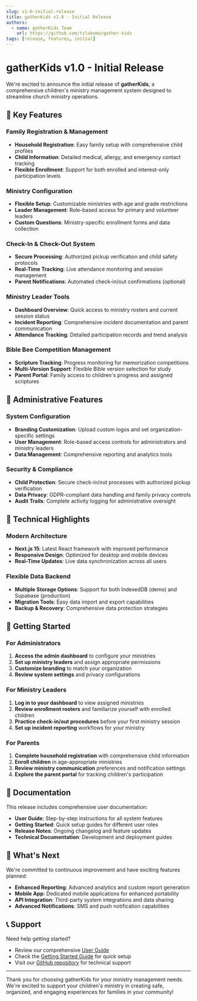 ```yaml
---
slug: v1-0-initial-release
title: gatherKids v1.0 - Initial Release
authors:
  - name: gatherKids Team
    url: https://github.com/tzlukoma/gather-kids
tags: [release, features, initial]
---
```


# gatherKids v1.0 - Initial Release

We're excited to announce the initial release of **gatherKids**, a comprehensive children's ministry management system designed to streamline church ministry operations.

## 🎉 Key Features

### Family Registration & Management
- **Household Registration**: Easy family setup with comprehensive child profiles
- **Child Information**: Detailed medical, allergy, and emergency contact tracking
- **Flexible Enrollment**: Support for both enrolled and interest-only participation levels

### Ministry Configuration
- **Flexible Setup**: Customizable ministries with age and grade restrictions
- **Leader Management**: Role-based access for primary and volunteer leaders
- **Custom Questions**: Ministry-specific enrollment forms and data collection

### Check-In & Check-Out System
- **Secure Processing**: Authorized pickup verification and child safety protocols
- **Real-Time Tracking**: Live attendance monitoring and session management
- **Parent Notifications**: Automated check-in/out confirmations (optional)

### Ministry Leader Tools
- **Dashboard Overview**: Quick access to ministry rosters and current session status
- **Incident Reporting**: Comprehensive incident documentation and parent communication
- **Attendance Tracking**: Detailed participation records and trend analysis

### Bible Bee Competition Management
- **Scripture Tracking**: Progress monitoring for memorization competitions
- **Multi-Version Support**: Flexible Bible version selection for study
- **Parent Portal**: Family access to children's progress and assigned scriptures

## 🔧 Administrative Features

### System Configuration
- **Branding Customization**: Upload custom logos and set organization-specific settings
- **User Management**: Role-based access controls for administrators and ministry leaders
- **Data Management**: Comprehensive reporting and analytics tools

### Security & Compliance
- **Child Protection**: Secure check-in/out processes with authorized pickup verification
- **Data Privacy**: GDPR-compliant data handling and family privacy controls
- **Audit Trails**: Complete activity logging for administrative oversight

## 🌟 Technical Highlights

### Modern Architecture
- **Next.js 15**: Latest React framework with improved performance
- **Responsive Design**: Optimized for desktop and mobile devices
- **Real-Time Updates**: Live data synchronization across all users

### Flexible Data Backend
- **Multiple Storage Options**: Support for both IndexedDB (demo) and Supabase (production)
- **Migration Tools**: Easy data import and export capabilities
- **Backup & Recovery**: Comprehensive data protection strategies

## 🚀 Getting Started

### For Administrators
1. **Access the admin dashboard** to configure your ministries
2. **Set up ministry leaders** and assign appropriate permissions
3. **Customize branding** to match your organization
4. **Review system settings** and privacy configurations

### For Ministry Leaders
1. **Log in to your dashboard** to view assigned ministries
2. **Review enrollment rosters** and familiarize yourself with enrolled children
3. **Practice check-in/out procedures** before your first ministry session
4. **Set up incident reporting** workflows for your ministry

### For Parents
1. **Complete household registration** with comprehensive child information
2. **Enroll children** in age-appropriate ministries
3. **Review ministry communication** preferences and notification settings
4. **Explore the parent portal** for tracking children's participation

## 📖 Documentation

This release includes comprehensive user documentation:

- **User Guide**: Step-by-step instructions for all system features
- **Getting Started**: Quick setup guides for different user roles
- **Release Notes**: Ongoing changelog and feature updates
- **Technical Documentation**: Development and deployment guides

## 🔄 What's Next

We're committed to continuous improvement and have exciting features planned:

- **Enhanced Reporting**: Advanced analytics and custom report generation
- **Mobile App**: Dedicated mobile applications for enhanced portability
- **API Integration**: Third-party system integrations and data sharing
- **Advanced Notifications**: SMS and push notification capabilities

## 📞 Support

Need help getting started?
- Review our comprehensive [User Guide](/docs/user-guide/overview)
- Check the [Getting Started Guide](/docs/getting-started) for quick setup
- Visit our [GitHub repository](https://github.com/tzlukoma/gather-kids) for technical support

---

Thank you for choosing gatherKids for your ministry management needs. We're excited to support your children's ministry in creating safe, organized, and engaging experiences for families in your community!